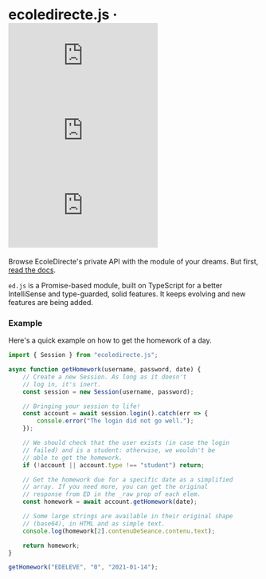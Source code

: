 # ecoledirecte.js &middot; ![GitHub](https://img.shields.io/github/license/a2br/ecoledirecte.js) ![npm](https://img.shields.io/npm/v/ecoledirecte.js) ![npm](https://img.shields.io/npm/dw/ecoledirecte.js)

Browse EcoleDirecte's private API with the module of your dreams. But first, [read the docs](https://edjs.gitbook.io/).

`ed.js` is a Promise-based module, built on TypeScript for a better IntelliSense and type-guarded, solid features. It keeps evolving and new features are being added.

### Example

Here's a quick example on how to get the homework of a day.

```javascript
import { Session } from "ecoledirecte.js";

async function getHomework(username, password, date) {
	// Create a new Session. As long as it doesn't
	// log in, it's inert.
	const session = new Session(username, password);

	// Bringing your session to life!
	const account = await session.login().catch(err => {
		console.error("The login did not go well.");
	});

	// We should check that the user exists (in case the login
	// failed) and is a student: otherwise, we wouldn't be
	// able to get the homework.
	if (!account || account.type !== "student") return;

	// Get the homework due for a specific date as a simplified
	// array. If you need more, you can get the original
	// response from ED in the _raw prop of each elem.
	const homework = await account.getHomework(date);

	// Some large strings are available in their original shape
	// (base64), in HTML and as simple text.
	console.log(homework[2].contenuDeSeance.contenu.text);

	return homework;
}

getHomework("EDELEVE", "0", "2021-01-14");
```

